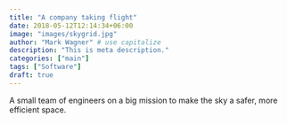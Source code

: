 ```yaml
---
title: "A company taking flight"
date: 2018-05-12T12:14:34+06:00
image: "images/skygrid.jpg"
author: "Mark Wagner" # use capitalize
description: "This is meta description."
categories: ["main"]
tags: ["Software"]
draft: true
---
```


A small team of engineers on a big mission to make the sky a safer, more efficient space.

